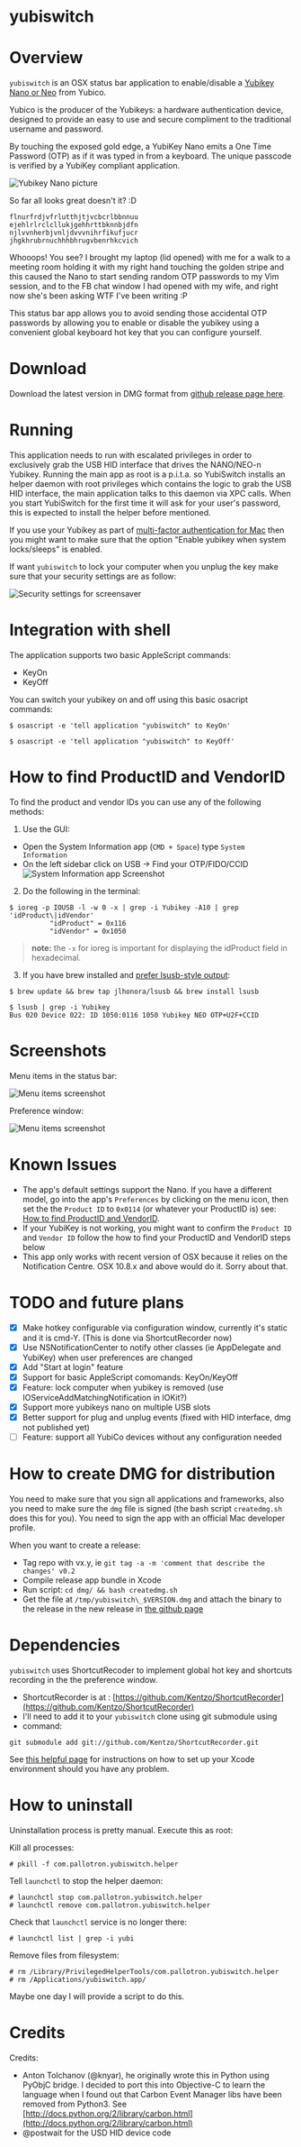 # yubiswitch

# Overview

`yubiswitch` is an OSX status bar application to enable/disable a [Yubikey Nano or Neo](https://www.yubico.com/products/yubikey-hardware/) from Yubico.

Yubico is the producer of the Yubikeys: a hardware authentication device, designed to provide an easy to use and secure compliment to the traditional username and password.

By touching the exposed gold edge, a YubiKey Nano emits a One Time Password (OTP) as if it was typed in from a keyboard. The unique passcode is verified by a YubiKey compliant application.

![Yubikey Nano picture](/images/nano.jpg)

So far all looks great doesn't it? :D

```
flnurfrdjvfrlutthjtjvcbcrlbbnnuu
ejehlrlrclcllukjgehhrttbknnbjdfn
njlvvnherbjvnljdvvvnihrfikufjucr
jhgkhrubrnuchhhbhrugvbenrhkcvich
```

Whooops! You see? I brought my laptop (lid opened) with me for a walk to a meeting room holding it with my right hand touching the golden stripe and this caused the Nano to start sending random OTP passwords to my Vim session, and to the FB chat window I had opened with my wife, and right now she's been asking WTF I've been writing :P

This status bar app allows you to avoid sending those accidental OTP passwords by allowing you to enable or disable the yubikey using a convenient global keyboard hot key that you can configure yourself.

# Download

Download the latest version in DMG format from [github release page here](https://github.com/pallotron/yubiswitch/releases/).

# Running

This application needs to run with escalated privileges in order to exclusively grab the USB HID interface that drives the NANO/NEO-n Yubikey. Running the main app as root is a p.i.t.a. so YubiSwitch installs an helper daemon with root privileges which contains the logic to grab the USB HID interface, the main application talks to this daemon via XPC calls. When you start YubiSwitch for the first time it will ask for your user's password, this is expected to install the helper before mentioned.

If you use your Yubikey as part of [multi-factor authentication for Mac](https://www.yubico.com/wp-content/uploads/2015/04/YubiKey-OSX-Login.pdf) then you might want to make sure that the option "Enable yubikey when system locks/sleeps" is enabled.

If want `yubiswitch` to lock your computer when you unplug the key make sure that your security settings are as follow:

![Security settings for screensaver](/images/screensaver-settings.png)

# Integration with shell

The application supports two basic AppleScript commands:

- KeyOn
- KeyOff

You can switch your yubikey on and off using this basic osacript commands:

```
$ osascript -e 'tell application "yubiswitch" to KeyOn'
```

```
$ osascript -e 'tell application "yubiswitch" to KeyOff'
```

# How to find ProductID and VendorID

To find the product and vendor IDs you can use any of the following methods:

1. Use the GUI:
- Open the System Information app (`CMD + Space`) type `System Information`
- On the left sidebar click on USB -> Find your OTP/FIDO/CCID
  ![System Information app Screenshot](/images/screenshot-system-prefs.png)

2. Do the following in the terminal:

```
$ ioreg -p IOUSB -l -w 0 -x | grep -i Yubikey -A10 | grep 'idProduct\|idVendor'
          "idProduct" = 0x116
          "idVendor" = 0x1050
```

> **note:** the `-x` for ioreg is important for displaying the idProduct field in hexadecimal.

3. If you have brew installed and [prefer lsusb-style output](http://stackoverflow.com/questions/17058134/is-there-an-equivalent-of-lsusb-for-os-x):

```
$ brew update && brew tap jlhonora/lsusb && brew install lsusb

$ lsusb | grep -i Yubikey
Bus 020 Device 022: ID 1050:0116 1050 Yubikey NEO OTP+U2F+CCID
```

# Screenshots

Menu items in the status bar:

![Menu items screenshot](/images/screenshot-menuitems.png)

Preference window:

![Menu items screenshot](/images/screenshot-prefs.png)

# Known Issues

- The app's default settings support the Nano. If you have a different model, go into the app's `Preferences` by clicking on the menu icon, then set the the `Product ID` to `0x0114` (or whatever your ProductID is) see: [How to find ProductID and VendorID](#how-to-find-productid-and-vendorid).
- If your YubiKey is not working, you might want to confirm the `Product ID` and `Vendor ID` follow the how to find your ProductID and VendorID steps below
- This app only works with recent version of OSX because it relies on the Notification Centre. OSX 10.8.x and above would do it. Sorry about that.


# TODO and future plans

- [x] Make hotkey configurable via configuration window, currently it's static and it is cmd-Y. (This is done via ShortcutRecorder now)
- [x] Use NSNotificationCenter to notify other classes (ie AppDelegate and YubiKey) when user preferences are changed
- [x] Add "Start at login" feature
- [x] Support for basic AppleScript comomands: KeyOn/KeyOff
- [x] Feature: lock computer when yubikey is removed (use IOServiceAddMatchingNotification in IOKit?)
- [x] Support more yubikeys nano on multiple USB slots
- [x] Better support for plug and unplug events (fixed with HID interface, dmg not published yet)
- [ ] Feature: support all YubiCo devices without any configuration needed

# How to create DMG for distribution

You need to make sure that you sign all applications and frameworks, also you need to make sure the `dmg` file is signed (the bash script `createdmg.sh` does this for you). You need to sign the app with an official Mac developer profile.

When you want to create a release:

- Tag repo with vx.y, ie `git tag -a -m 'comment that describe the changes' v0.2`
- Compile release app bundle in Xcode
- Run script: `cd dmg/ && bash createdmg.sh`
- Get the file at `/tmp/yubiswitch\_$VERSION.dmg` and attach the binary to the release in the new release in [the github page](https://github.com/pallotron/yubiswitch/releases/)

# Dependencies

`yubiswitch` uses ShortcutRecoder to implement global hot key and shortcuts recording in the the preference window.

- ShortcutRecorder is at : [https://github.com/Kentzo/ShortcutRecorder](https://github.com/Kentzo/ShortcutRecorder)
- I'll need to add it to your `yubiswitch` clone using git submodule using
- command:

```
git submodule add git://github.com/Kentzo/ShortcutRecorder.git
```

See [this helpful page](https://github.com/Kentzo/ShortcutRecorder) for instructions on how to set up your Xcode environment should you have any problem.

# How to uninstall

Uninstallation process is pretty manual. Execute this as root:

Kill all processes:

```
# pkill -f com.pallotron.yubiswitch.helper
```

Tell `launchctl` to stop the helper daemon:

```
# launchctl stop com.pallotron.yubiswitch.helper
# launchctl remove com.pallotron.yubiswitch.helper
```

Check that `launchctl` service is no longer there:

```
# launchctl list | grep -i yubi
```

Remove files from filesystem:

```
# rm /Library/PrivilegedHelperTools/com.pallotron.yubiswitch.helper
# rm /Applications/yubiswitch.app/
```

Maybe one day I will provide a script to do this.

# Credits

Credits:

- Anton Tolchanov (@knyar), he originally wrote this in Python using PyObjC bridge. I decided to port this into Objective-C to learn the language when I found out that Carbon Event Manager libs have been removed from Python3. See [http://docs.python.org/2/library/carbon.html](http://docs.python.org/2/library/carbon.html)
- @postwait for the USD HID device code
